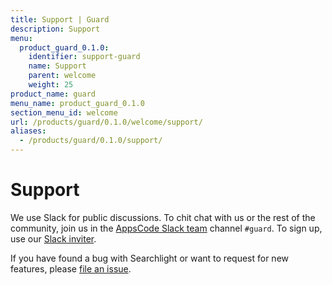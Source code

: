 ```yaml
---
title: Support | Guard
description: Support
menu:
  product_guard_0.1.0:
    identifier: support-guard
    name: Support
    parent: welcome
    weight: 25
product_name: guard
menu_name: product_guard_0.1.0
section_menu_id: welcome
url: /products/guard/0.1.0/welcome/support/
aliases:
  - /products/guard/0.1.0/support/
---
```


# Support

We use Slack for public discussions. To chit chat with us or the rest of the community, join us in the [AppsCode Slack team](https://appscode.slack.com/messages/C8M8HANQ0/details/) channel `#guard`. To sign up, use our [Slack inviter](https://slack.appscode.com/).

If you have found a bug with Searchlight or want to request for new features, please [file an issue](https://github.com/appscode/guard/issues/new).
